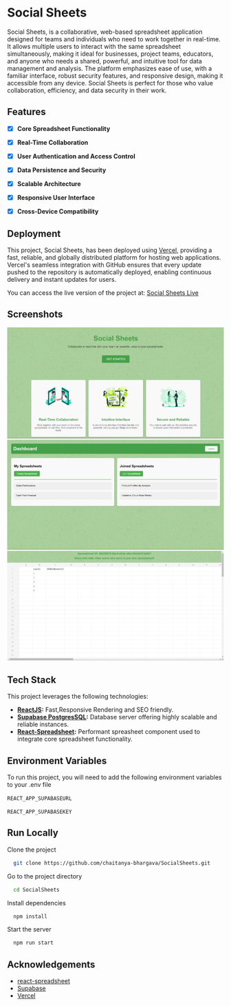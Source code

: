 
# Social Sheets

Social Sheets, is a collaborative, web-based spreadsheet application designed for teams and individuals who need to work together in real-time. It allows multiple users to interact with the same spreadsheet simultaneously, making it ideal for businesses, project teams, educators, and anyone who needs a shared, powerful, and intuitive tool for data management and analysis. The platform emphasizes ease of use, with a familiar interface, robust security features, and responsive design, making it accessible from any device. Social Sheets is perfect for those who value collaboration, efficiency, and data security in their work.


## Features

- [x] **Core Spreadsheet Functionality** 
- [x] **Real-Time Collaboration** 
- [x] **User Authentication and Access Control** 
- [x] **Data Persistence and Security**
- [x] **Scalable Architecture**
- [x] **Responsive User Interface**
- [x] **Cross-Device Compatibility**


## Deployment

This project, Social Sheets, has been deployed using [Vercel](https://vercel.com/), providing a fast, reliable, and globally distributed platform for hosting web applications. Vercel's seamless integration with GitHub ensures that every update pushed to the repository is automatically deployed, enabling continuous delivery and instant updates for users.

You can access the live version of the project at: [Social Sheets Live](https://social-sheets.vercel.app/)


## Screenshots

![Home](./screenshots/Home.png)
![Dashboard](./screenshots/Dashboard.png)
![Spreadsheet](./screenshots/Spreadsheet.png)

## Tech Stack

This project leverages the following technologies:

- **[ReactJS](https://react.dev/):** Fast,Responsive Rendering and SEO friendly.
- **[Supabase PostgresSQL](https://supabase.com/database):** Database server offering highly scalable and reliable instances.
- **[React-Spreadsheet](https://www.npmjs.com/package/react-spreadsheet):** Performant spreasheet component used to integrate core spreadsheet functionality.


## Environment Variables

To run this project, you will need to add the following environment variables to your .env file

`REACT_APP_SUPABASEURL`

`REACT_APP_SUPABASEKEY`


## Run Locally

Clone the project

```bash
  git clone https://github.com/chaitanya-bhargava/SocialSheets.git
```

Go to the project directory

```bash
  cd SocialSheets
```

Install dependencies

```bash
  npm install
```

Start the server

```bash
  npm run start
```


## Acknowledgements

 - [react-spreadsheet](https://www.npmjs.com/package/react-spreadsheet)
 - [Supabase](https://supabase.com/)
 - [Vercel](https://vercel.com/)

